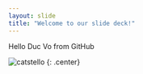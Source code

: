 ```yaml
---
layout: slide
title: "Welcome to our slide deck!"
---
```


Hello Duc Vo from GitHub

![catstello](https://octodex.github.com/images/catstello.png)
{: .center}
